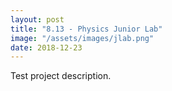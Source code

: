 ```yaml
---
layout: post
title: "8.13 - Physics Junior Lab"
image: "/assets/images/jlab.png"
date: 2018-12-23
---
```


Test project description.